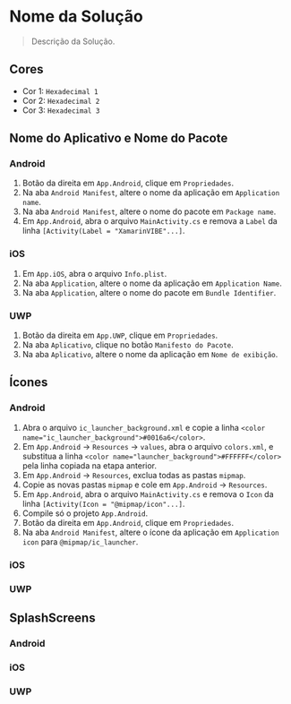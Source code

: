 # Nome da Solução
> Descrição da Solução.

## Cores
- Cor 1: `Hexadecimal 1`
- Cor 2: `Hexadecimal 2`
- Cor 3: `Hexadecimal 3`

## Nome do Aplicativo e Nome do Pacote
### Android
1. Botão da direita em `App.Android`, clique em `Propriedades`.
2. Na aba `Android Manifest`, altere o nome da aplicação em `Application name`.
3. Na aba `Android Manifest`, altere o nome do pacote em `Package name`.
4. Em `App.Android`, abra o arquivo `MainActivity.cs` e remova a `Label` da linha `[Activity(Label = "XamarinVIBE"...]`.
### iOS
1. Em `App.iOS`, abra o arquivo `Info.plist`.
2. Na aba `Application`, altere o nome da aplicação em `Application Name`.
3. Na aba `Application`, altere o nome do pacote em `Bundle Identifier`.
### UWP
1. Botão da direita em `App.UWP`, clique em `Propriedades`.
2. Na aba `Aplicativo`, clique no botão `Manifesto do Pacote`.
3. Na aba `Aplicativo`, altere o nome da aplicação em `Nome de exibição`.

## Ícones
### Android
1. Abra o arquivo `ic_launcher_background.xml` e copie a linha `<color name="ic_launcher_background">#0016a6</color>`.
2. Em `App.Android` -> `Resources` -> `values`, abra o arquivo `colors.xml`, e substitua a linha `<color name="launcher_background">#FFFFFF</color>` pela linha copiada na etapa anterior.
3. Em `App.Android` -> `Resources`, exclua todas as pastas `mipmap`.
4. Copie as novas pastas `mipmap` e cole em `App.Android` -> `Resources`.
5. Em `App.Android`, abra o arquivo `MainActivity.cs` e remova o `Icon` da linha `[Activity(Icon = "@mipmap/icon"...]`.
6. Compile só o projeto `App.Android`.
7. Botão da direita em `App.Android`, clique em `Propriedades`.
8. Na aba `Android Manifest`, altere o ícone da aplicação em `Application icon` para `@mipmap/ic_launcher`.
### iOS
### UWP

## SplashScreens
### Android
### iOS
### UWP
